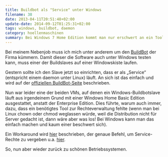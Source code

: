 ```yaml
---
title: Buildbot als "Service" unter Windows
filename: 38
date: 2013-04-11T20:51:48+02:00
update-date: 2014-09-12T01:25:31+02:00
tags: windows, buildbot, daemon
category: hoellenmaschinen
summary: Bei Windows 7 Home Edition kommt man nur erschwert an ein Tool zur Rechteverwaltung.
---
```


Bei meinem Nebenjob muss ich mich unter anderem um den [BuildBot](http://trac.buildbot.net/) der Firma kümmern. Damit dieser die Software auch unter Windows testen kann, muss einer der Buildslaves auf einer Windowskiste laufen.

Gestern sollte ich den Slave jetzt so einrichten, dass er als „Service“ (entspricht einem daemon unter Linux) läuft. An sich ist das einfach und wird auf der [offiziellen BuildBot\-Seite](http://trac.buildbot.net/wiki/RunningBuildbotOnWindows) beschrieben.

Nun war leider eine der beiden VMs, auf denen ein Windows\-Buildbotslave läuft aus irgendeinem Grund mit einer Windows Home Basic Edition ausgestattet, anstatt der Enterprise Edition. Dies führte, warum auch immer, dazu, dass ein benötigtes Tool zur Rechteverwaltung fehlte (wenn man bei Linux chown oder chmod weglassen würde, weil die Distribution nicht für Server gedacht ist, dann wäre aber was los! Bei Windows kann man das einfach machen und kaum einer beschwert sich).

Ein Workaround wird [hier](https://oette.wordpress.com/2010/01/18/kein-gpedit-msc-secpol-msc-unter-home-basic-und-home-premium-was-tun/) beschrieben, der genaue Befehl, um Service\-Rechte zu vergeben u.a. [hier](https://tompopov.blogspot.de/2010/04/add-user-in-log-on-as-service-with.html).

So, nun aber wieder zurück zu schönen Betriebssystemen.
